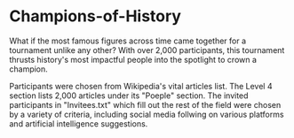 # Champions-of-History
What if the most famous figures across time came together for a tournament unlike any other? With over 2,000 participants, this tournament thrusts history's most impactful people into the spotlight to crown a champion.

Participants were chosen from Wikipedia's vital articles list. The Level 4 section lists 2,000 articles under its "Poeple" section. The invited participants in "Invitees.txt" which fill out the rest of the field were chosen by a variety of criteria, including social media follwing on various platforms and artificial intelligence suggestions.
